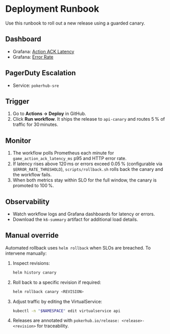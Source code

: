 # Deployment Runbook

Use this runbook to roll out a new release using a guarded canary.

## Dashboard
- Grafana: [Action ACK Latency](../analytics-dashboards.md#action-ack-latency)
- Grafana: [Error Rate](../analytics-dashboards.md#error-rate)

## PagerDuty Escalation
- Service: `pokerhub-sre`

## Trigger

1. Go to **Actions → Deploy** in GitHub.
2. Click **Run workflow**. It ships the release to `api-canary` and routes 5 % of traffic for 30 minutes.

## Monitor

1. The workflow polls Prometheus each minute for `game_action_ack_latency_ms` p95 and HTTP error rate.
2. If latency rises above 120 ms or errors exceed 0.05 % (configurable via `$ERROR_RATE_THRESHOLD`), `scripts/rollback.sh` rolls back the canary and the workflow fails.
3. When both metrics stay within SLO for the full window, the canary is promoted to 100 %.

## Observability

- Watch workflow logs and Grafana dashboards for latency or errors.
- Download the `k6-summary` artifact for additional load details.

## Manual override

Automated rollback uses `helm rollback` when SLOs are breached. To intervene manually:

1. Inspect revisions:
   ```bash
   helm history canary
   ```
2. Roll back to a specific revision if required:
   ```bash
   helm rollback canary <REVISION>
   ```
3. Adjust traffic by editing the VirtualService:
   ```bash
   kubectl -n "$NAMESPACE" edit virtualservice api
   ```
4. Releases are annotated with `pokerhub.io/release: <release>-<revision>` for traceability.
